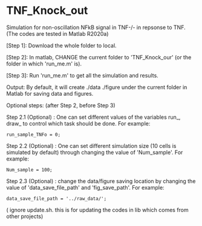 # TNF_Knock_out
Simulation for non-oscillation NFkB signal in TNF-/- in repsonse to TNF.
(The codes are tested in Matlab R2020a)

[Step 1]: Download the whole folder to local.

[Step 2]: In matlab, CHANGE the current folder to 'TNF_Knock_our' (or the folder in which 'run_me.m' is). 

[Step 3]: Run 'run_me.m' to get all the simulation and results.

Output:
By default, it will create ./data ./figure under the current folder in Matlab for saving data and figures.


Optional steps: (after Step 2, before Step 3)

Step 2.1 (Optional) : One can set different values of the variables run_, draw_ to control which task should be done. For example:

    run_sample_TNFo = 0;

Step 2.2 (Optional) : One can set different simulation size (10 cells is simulated by default) through changing the value of 'Num_sample'. For example:

    Num_sample = 100;

Step 2.3 (Optional) : change the data/figure saving location by changing the value of 'data_save_file_path' and 'fig_save_path'. For example:

    data_save_file_path = '../raw_data/';
    
( ignore update.sh. this is for updating the codes in lib which comes from other projects)
